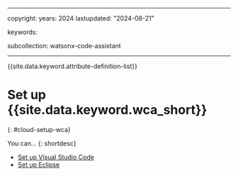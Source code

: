 
---

copyright:
   years: 2024
lastupdated: "2024-08-21"

keywords:

subcollection: watsonx-code-assistant

---

{{site.data.keyword.attribute-definition-list}}

# Set up {{site.data.keyword.wca_short}}
{: #cloud-setup-wca}

You can...
{: shortdesc}

- [Set up Visual Studio Code](link)
- [Set up Eclipse](link)

